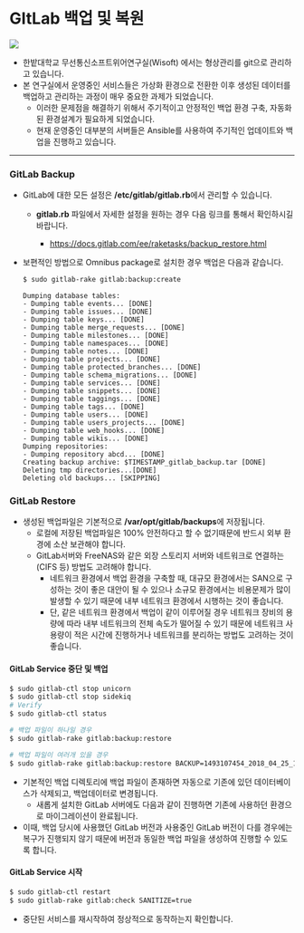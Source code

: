 # GItLab 백업 및 복원

![](https://docs.gitlab.com/ee/raketasks/backup_hrz.png)

*  한밭대학교 무선통신소프트위어연구실(Wisoft) 에서는 형상관리를 git으로 관리하고 있습니다. 
*  본 연구실에서 운영중인 서비스들은 가상화 환경으로 전환한 이후 생성된 데이터를 백업하고 관리하는 과정이 매우 중요한 과제가 되었습니다. 
   *  이러한 문제점을 해결하기 위해서 주기적이고 안정적인 백업 환경 구축, 자동화된 환경설계가 필요하게 되었습니다. 
   *  현재 운영중인 대부분의 서버들은 Ansible를 사용하여 주기적인 업데이트와 백업을 진행하고 있습니다.  

---



### GitLab Backup 

* GitLab에 대한 모든 설정은 **/etc/gitlab/gitlab.rb**에서 관리할 수 있습니다.  

  * **gitlab.rb** 파일에서 자세한 설정을 원하는 경우 다음 링크를 통해서 확인하시길 바랍니다. 

    * https://docs.gitlab.com/ee/raketasks/backup_restore.html

    

* 보편적인 방법으로 Omnibus package로 설치한 경우 백업은 다음과 같습니다. 

  ```bash
  $ sudo gitlab-rake gitlab:backup:create
  ```

  ```
  Dumping database tables:
  - Dumping table events... [DONE]
  - Dumping table issues... [DONE]
  - Dumping table keys... [DONE]
  - Dumping table merge_requests... [DONE]
  - Dumping table milestones... [DONE]
  - Dumping table namespaces... [DONE]
  - Dumping table notes... [DONE]
  - Dumping table projects... [DONE]
  - Dumping table protected_branches... [DONE]
  - Dumping table schema_migrations... [DONE]
  - Dumping table services... [DONE]
  - Dumping table snippets... [DONE]
  - Dumping table taggings... [DONE]
  - Dumping table tags... [DONE]
  - Dumping table users... [DONE]
  - Dumping table users_projects... [DONE]
  - Dumping table web_hooks... [DONE]
  - Dumping table wikis... [DONE]
  Dumping repositories:
  - Dumping repository abcd... [DONE]
  Creating backup archive: $TIMESTAMP_gitlab_backup.tar [DONE]
  Deleting tmp directories...[DONE]
  Deleting old backups... [SKIPPING]
  ```



### GitLab Restore

* 생성된 백업파일은 기본적으로 **/var/opt/gitlab/backups**에 저장됩니다. 
  * 로컬에 저장된 백업파일은 100% 안전하다고 할 수 없기때문에 반드시 외부 환경에 소산 보관해야 합니다. 
  * GitLab서버와 FreeNAS와 같은 외장 스토리지 서버와 네트워크로 연결하는 (CIFS 등) 방법도 고려해야 합니다.  
    * 네트워크 환경에서 백업 환경을 구축할 때, 대규모 환경에서는 SAN으로 구성하는 것이 좋은 대안이 될 수 있으나 소규모 환경에서는 비용문제가 많이 발생할 수 있기 때문에 내부 네트워크 환경에서 시행하는 것이 좋습니다. 
    * 단, 같은 네트워크 환경에서 백업이 같이 이루어질 경우 네트워크 장비의 용량에 따라 내부 네트워크의 전체 속도가 떨어질 수 있기 때문에 네트워크 사용량이 적은 시간에 진행하거나 네트워크를 분리하는 방법도 고려하는 것이 좋습니다. 



#### GitLab Service 중단 및 백업

```bash
$ sudo gitlab-ctl stop unicorn
$ sudo gitlab-ctl stop sidekiq
# Verify
$ sudo gitlab-ctl status
```

```bash
# 백업 파일이 하나일 경우
$ sudo gitlab-rake gitlab:backup:restore 

# 백업 파일이 여러개 있을 경우 
$ sudo gitlab-rake gitlab:backup:restore BACKUP=1493107454_2018_04_25_10.6.4-ce
```

* 기본적인 백업 디렉토리에 백업 파일이 존재하면 자동으로 기존에 있던 데이터베이스가 삭제되고, 백업데이터로 변경됩니다. 
  * 새롭게 설치한 GitLab 서버에도 다음과 같이 진행하면 기존에 사용하던 환경으로 마이그레이션이 완료됩니다. 
* 이때, 백업 당시에 사용했던 GitLab 버전과 사용중인 GitLab 버전이 다를 경우에는 복구가 진행되지 않기 때문에 버전과 동일한 백업 파일을 생성하여 진행할 수 있도록 합니다. 



#### GitLab Service 시작 

```bash
$ sudo gitlab-ctl restart
$ sudo gitlab-rake gitlab:check SANITIZE=true
```

* 중단된  서비스를 재시작하여 정상적으로 동작하는지 확인합니다. 


